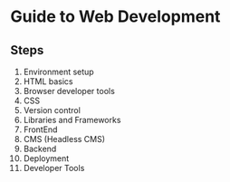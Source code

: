 # Guide to Web Development

## Steps

1. Environment setup
2. HTML basics
3. Browser developer tools
4. CSS
5. Version control
6. Libraries and Frameworks
7. FrontEnd
8. CMS (Headless CMS)
9. Backend
10. Deployment
11. Developer Tools